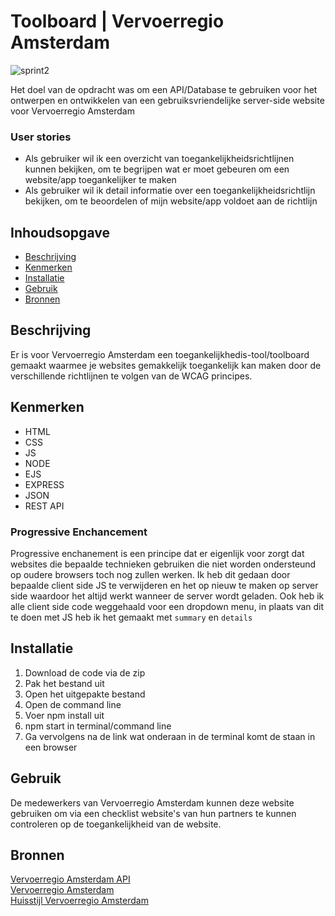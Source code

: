 # Toolboard | Vervoerregio Amsterdam

![sprint2](https://user-images.githubusercontent.com/112856287/229064634-9f78256a-1c1c-484c-a76b-6668918c242e.png)

Het doel van de opdracht was om een API/Database te gebruiken voor het ontwerpen en ontwikkelen van een gebruiksvriendelijke server-side website voor Vervoerregio Amsterdam

### User stories
 * Als gebruiker wil ik een overzicht van toegankelijkheidsrichtlijnen kunnen bekijken, om te begrijpen wat er moet gebeuren om een website/app toegankelijker te maken
 * Als gebruiker wil ik detail informatie over een toegankelijkheidsrichtlijn bekijken, om te beoordelen of mijn website/app voldoet aan de richtlijn

## Inhoudsopgave

 * [Beschrijving](#beschrijving)
 * [Kenmerken](#kenmerken)
 * [Installatie](#installatie)
 * [Gebruik](#gebruik)
 * [Bronnen](#bronnen)
  
## Beschrijving

Er is voor Vervoerregio Amsterdam een toegankelijkhedis-tool/toolboard gemaakt waarmee je websites gemakkelijk toegankelijk kan maken door de verschillende richtlijnen te volgen van de WCAG principes.

## Kenmerken

 * HTML
 * CSS
 * JS
 * NODE
 * EJS
 * EXPRESS
 * JSON
 * REST API  
  
### Progressive Enchancement
Progressive enchanement is een principe dat er eigenlijk voor zorgt dat websites die bepaalde technieken gebruiken die niet worden ondersteund op oudere browsers toch nog zullen werken. Ik heb dit gedaan door bepaalde client side JS te verwijderen en het op nieuw te maken op server side waardoor het altijd werkt wanneer de server wordt geladen. Ook heb ik alle client side code weggehaald voor een dropdown menu, in plaats van dit te doen met JS heb ik het gemaakt met `summary` en `details`

## Installatie

 1. Download de code via de zip
 2. Pak het bestand uit
 3. Open het uitgepakte bestand
 4. Open de command line
 5. Voer npm install uit
 6. npm start in terminal/command line
 7. Ga vervolgens na de link wat onderaan in de terminal komt de staan in een browser
## Gebruik

De medewerkers van Vervoerregio Amsterdam kunnen deze website gebruiken om via een checklist website's van hun partners te kunnen controleren op de toegankelijkheid van de website.

## Bronnen

[Vervoerregio Amsterdam API](https://api.vervoerregio-amsterdam.fdnd.nl/docs) <br>
[Vervoerregio Amsterdam](https://vervoerregio.nl/) <br>
[Huisstijl Vervoerregio Amsterdam](https://github.com/fdnd-agency/vervoerregio-amsterdam/blob/main/Vervoerregio%20Handboek_Huisstijl%202021.pdf)
